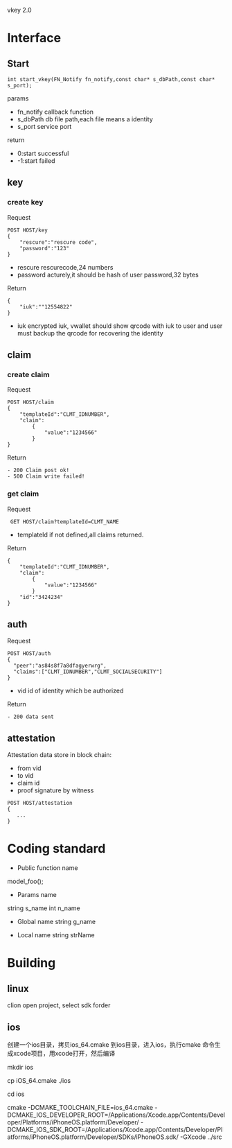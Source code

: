 vkey 2.0

# Interface

## Start

````
int start_vkey(FN_Notify fn_notify,const char* s_dbPath,const char* s_port);
````
params
- fn_notify callback function
- s_dbPath  db file path,each file means a identity
- s_port    service port

return
- 0:start successful
- -1:start failed

## key

### create key
Request
```
POST HOST/key
{
    "rescure":"rescure code",
    "password":"123"
}
```
- rescure   rescurecode,24 numbers
- password  acturely,it should be hash of user password,32 bytes

Return
```
{
    "iuk":""12554822"
}
```
- iuk   encrypted iuk, vwallet should show qrcode with iuk to user and user must backup the qrcode for recovering the identity
 
## claim

### create claim
Request
````
POST HOST/claim
{
    "templateId":"CLMT_IDNUMBER",
    "claim":
        {
            "value":"1234566"
        }
}
````
Return
````
- 200 Claim post ok! 
- 500 Claim write failed!
````

### get claim
Request
````
 GET HOST/claim?templateId=CLMT_NAME
````
- templateId    if not defined,all claims returned.

Return

````
{
    "templateId":"CLMT_IDNUMBER",
    "claim":
        {
            "value":"1234566"
        }
    "id":"3424234"
}
````

## auth
Request
```
POST HOST/auth
{
  "peer":"as84s8f7a8dfagyerwrg",
  "claims":["CLMT_IDNUMBER","CLMT_SOCIALSECURITY"]
}
```

- vid   id of identity which be authorized

Return
```
- 200 data sent
```

## attestation

Attestation data store in block chain:
- from vid
- to vid
- claim id
- proof signature by witness


```
POST HOST/attestation
{
   ...
}
```

# Coding standard

- Public function name

model_foo();

- Params name

string s_name
int    n_name

- Global name
string g_name


- Local name
string strName

# Building

## linux

clion open project, select sdk forder

## ios

创建一个ios目录，拷贝ios_64.cmake 到ios目录，进入ios，执行cmake 命令生成xcode项目，用xcode打开，然后编译

mkdir ios

cp iOS_64.cmake ./ios

cd ios

cmake -DCMAKE_TOOLCHAIN_FILE=ios_64.cmake  -DCMAKE_IOS_DEVELOPER_ROOT=/Applications/Xcode.app/Contents/Developer/Platforms/iPhoneOS.platform/Developer/ -DCMAKE_IOS_SDK_ROOT=/Applications/Xcode.app/Contents/Developer/Platforms/iPhoneOS.platform/Developer/SDKs/iPhoneOS.sdk/  -GXcode ../src
